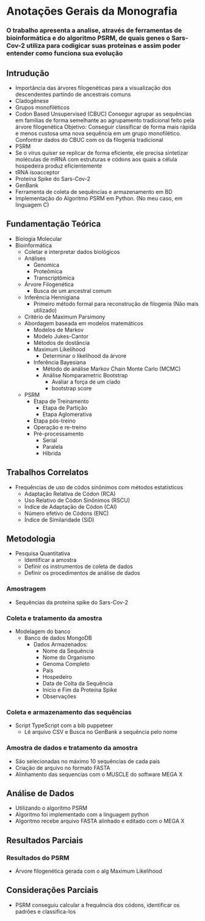 # Anotações Gerais da Monografia

### O trabalho apresenta a analise, através de ferramentas de bioinformática e do algoritmo PSRM, de quais genes o Sars-Cov-2 utiliza para codigicar suas proteinas e assim poder entender como funciona sua evolução

## Intrudução

- Importância das árvores filogenéticas para a visualização dos descendentes partindo de ancestrais comuns
- Cladogênese
- Grupos monofiléticos
- Codon Based Unsupervised (CBUC)
  Consegur agrupar as sequências em famílias de forma semelhante ao agrupamento tradicional feito pela árvore filogenética
  Objetivo: Conseguir classificar de forma mais rápida e menos custosa uma nova sequência em um grupo monofilético. Confontrar dados do CBUC com os da filogenia tradicional
- PSRM
- Se o vírus quiser se replicar de forma eficiente, ele precisa sintetizar moléculas de mRNA com estruturas e códons aos quais a célula hospedeira produz eficientemente
- tRNA isoacceptor
- Proteína Spike do Sars-Cov-2
- GenBank
- Ferramenta de coleta de sequências e armazenamento em BD
- Implementação do Algoritmo PSRM em Python. (No meu caso, em linguagem C)

## Fundamentação Teórica

- Biologia Molecular
- Bioinformática
  - Coletar e interpretar dados biológicos
  - Análises
    - Genomica
    - Proteômica
    - Transcriptômica
  - Árvore Filogenética
    - Busca de um ancestral comum
  - Inferência Hennigiana
    - Primeiro método formal para reconstrução de filogenia (Não mais utilizado)
  - Critério de Maximum Parsimony
  - Abordagem baseada em modelos matemáticos
    - Modelos de Markov
    - Modelo Jukes-Cantor
    - Métodos de dostância
    - Maximum Likelihood
      - Determinar o likelihood da árvore
    - Inferência Bayesiana
      - Método de análise Markov Chain Monte Carlo (MCMC)
      - Análise Nomparametric Bootstrap
        - Avaliar a força de um clado
        - bootstrap score
  - PSRM
    - Etapa de Treinamento
      - Etapa de Partição
      - Etapa Aglomerativa
    - Etapa pós-treino
    - Operação e re-treino
    - Pré-processamento
      - Serial
      - Paralela
      - Híbrida

## Trabalhos Correlatos

- Frequências de uso de códos sinônimos com métodos estatísticos
  - Adaptação Relativa de Códon (RCA)
  - Uso Relativo de Códon Sinônimos (RSCU)
  - Índice de Adaptação de Códon (CAI)
  - Número efetivo de Códons (ENC)
  - Índice de Similaridade (SiD)

## Metodologia

- Pesquisa Quantitativa
  - Identificar a amostra
  - Definir os instrumentos de coleta de dados
  - Definir os procedimentos de análise de dados

### Amostragem

- Sequências da proteína spike do Sars-Cov-2

### Coleta e tratamento da amostra

- Modelagem do banco
  - Banco de dados MongoDB
    - Dados Armazenados:
      - Nome da Sequência
      - Nome do Organismo
      - Genoma Completo
      - País
      - Hospedeiro
      - Data de Colta da Sequência
      - Início e Fim da Proteína Spike
      - Observações

### Coleta e armazenamento das sequências

- Script TypeScript com a bib puppeteer
  - Lê arquivo CSV e Busca no GenBank a sequência pelo nome

### Amostra de dados e tratamento da amostra

- São selecionadas no máximo 10 sequências de cada país
- Criação de arquivo no formato FASTA
- Alinhamento das sequencias com o MUSCLE do software MEGA X

## Análise de Dados

- Utilizando o algoritmo PSRM
- Algoritmo foi implementado com a linguagem python
- Algoritmo recebe arquivo FASTA alinhado e editado com o MEGA X

## Resultados Parciais

### Resultados do PSRM

- Árvore filogenética gerada com o alg Maximum Likelihood

## Considerações Parciais

- PSRM conseguiu calcular a frequência dos códons, identificar os padrões e classifica-los
